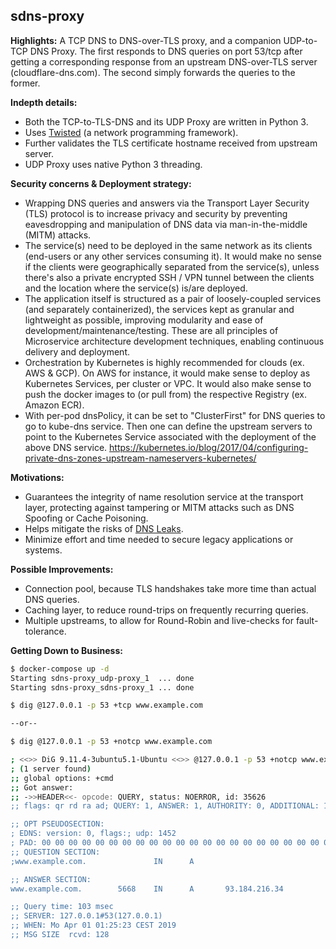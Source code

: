 ## sdns-proxy


**Highlights:**
A TCP DNS to DNS-over-TLS proxy, and a companion UDP-to-TCP DNS Proxy.
The first responds to DNS queries on port 53/tcp after getting a corresponding
response from an upstream DNS-over-TLS server (cloudflare-dns.com).
The second simply forwards the queries to the former.


**Indepth details:**

- Both the TCP-to-TLS-DNS and its UDP Proxy are written in Python 3.
- Uses [Twisted](https://twistedmatrix.com/) (a network programming framework).
- Further validates the TLS certificate hostname received from upstream server.
- UDP Proxy uses native Python 3 threading.


**Security concerns & Deployment strategy:**
- Wrapping DNS queries and answers via the Transport Layer Security (TLS)
  protocol is to increase privacy and security by preventing eavesdropping and
  manipulation of DNS data via man-in-the-middle (MITM) attacks.
- The service(s) need to be deployed in the same network as its clients (end-users
  or any other services consuming it). It would make no sense if the clients were
  geographically separated from the service(s), unless there's also a private
  encrypted SSH / VPN tunnel between the clients and the location where the
  service(s) is/are deployed.
- The application itself is structured as a pair of loosely-coupled services
  (and separately containerized), the services kept as granular and lightweight
  as possible, improving modularity and ease of development/maintenance/testing.
  These are all principles of Microservice architecture development techniques,
  enabling continuous delivery and deployment.
- Orchestration by Kubernetes is highly recommended for clouds (ex. AWS & GCP).
  On AWS for instance, it would make sense to deploy as Kubernetes Services, per
  cluster or VPC. It would also make sense to push the docker images to (or pull
  from) the respective Registry (ex. Amazon ECR).
- With per-pod dnsPolicy, it can be set to "ClusterFirst" for DNS queries to
  go to kube-dns service. Then one can define the upstream servers to point to
  the Kubernetes Service associated with the deployment of the above DNS service.
  https://kubernetes.io/blog/2017/04/configuring-private-dns-zones-upstream-nameservers-kubernetes/


**Motivations:**

- Guarantees the integrity of name resolution service at the transport layer,
protecting against tampering or MITM attacks such as DNS Spoofing or Cache Poisoning.
- Helps mitigate the risks of [DNS Leaks](https://en.wikipedia.org/wiki/DNS_leak).
- Minimize effort and time needed to secure legacy applications or systems.


**Possible Improvements:**

- Connection pool, because TLS handshakes take more time than actual DNS queries.
- Caching layer, to reduce round-trips on frequently recurring queries.
- Multiple upstreams, to allow for Round-Robin and live-checks for fault-tolerance.


**Getting Down to Business:**

```bash
$ docker-compose up -d
Starting sdns-proxy_udp-proxy_1  ... done
Starting sdns-proxy_sdns-proxy_1 ... done

$ dig @127.0.0.1 -p 53 +tcp www.example.com

--or--

$ dig @127.0.0.1 -p 53 +notcp www.example.com

; <<>> DiG 9.11.4-3ubuntu5.1-Ubuntu <<>> @127.0.0.1 -p 53 +notcp www.example.com
; (1 server found)
;; global options: +cmd
;; Got answer:
;; ->>HEADER<<- opcode: QUERY, status: NOERROR, id: 35626
;; flags: qr rd ra ad; QUERY: 1, ANSWER: 1, AUTHORITY: 0, ADDITIONAL: 1

;; OPT PSEUDOSECTION:
; EDNS: version: 0, flags:; udp: 1452
; PAD: 00 00 00 00 00 00 00 00 00 00 00 00 00 00 00 00 00 00 00 00 00 00 00 00 00 00 00 00 00 00 00 00 00 00 00 00 00 00 00 00 00 00 00 00 00 00 00 00 00 00 00 00 00 00 00 00 00 00 00 00 00 00 00 00 ("................................................................")
;; QUESTION SECTION:
;www.example.com.               IN      A

;; ANSWER SECTION:
www.example.com.        5668    IN      A       93.184.216.34

;; Query time: 103 msec
;; SERVER: 127.0.0.1#53(127.0.0.1)
;; WHEN: Mo Apr 01 01:25:23 CEST 2019
;; MSG SIZE  rcvd: 128
```
